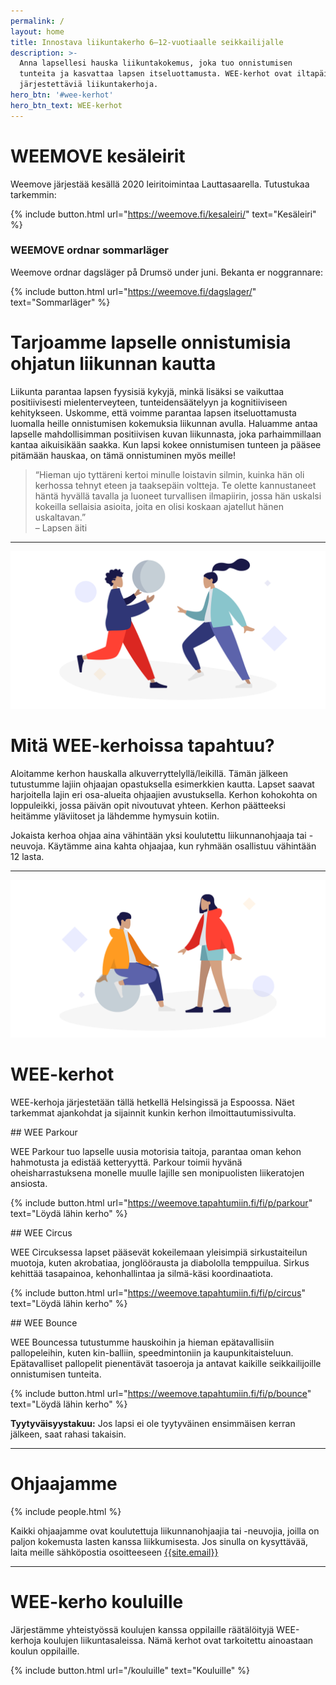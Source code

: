 ```yaml
---
permalink: /
layout: home
title: Innostava liikuntakerho 6–12-vuotiaalle seikkailijalle
description: >-
  Anna lapsellesi hauska liikuntakokemus, joka tuo onnistumisen
  tunteita ja kasvattaa lapsen itseluottamusta. WEE-kerhot ovat iltapäivisin
  järjestettäviä liikuntakerhoja.
hero_btn: '#wee-kerhot'
hero_btn_text: WEE-kerhot
---
```


# WEEMOVE kesäleirit
Weemove järjestää kesällä 2020 leiritoimintaa Lauttasaarella. Tutustukaa tarkemmin:

{% include button.html url="https://weemove.fi/kesaleiri/" text="Kesäleiri" %}

### WEEMOVE ordnar sommarläger
Weemove ordnar dagsläger på Drumsö under juni. Bekanta er noggrannare:

{% include button.html url="https://weemove.fi/dagslager/" text="Sommarläger" %}


# Tarjoamme lapselle onnistumisia ohjatun liikunnan kautta

Liikunta parantaa lapsen fyysisiä kykyjä, minkä lisäksi se vaikuttaa positiivisesti mielenterveyteen, tunteidensäätelyyn ja kognitiiviseen kehitykseen. Uskomme, että voimme parantaa lapsen itseluottamusta luomalla heille onnistumisen kokemuksia liikunnan avulla. Haluamme antaa lapselle mahdollisimman positiivisen kuvan liikunnasta, joka parhaimmillaan kantaa aikuisikään saakka. Kun lapsi kokee onnistumisen tunteen ja pääsee pitämään hauskaa, on tämä onnistuminen myös meille!

>“Hieman ujo tyttäreni kertoi minulle loistavin silmin, kuinka hän oli kerhossa tehnyt eteen ja taaksepäin voltteja. Te olette kannustaneet häntä hyvällä tavalla ja luoneet turvallisen ilmapiirin, jossa hän uskalsi kokeilla sellaisia asioita, joita en olisi koskaan ajatellut hänen uskaltavan.”  
>–&nbsp;Lapsen äiti

---

![Kuvitus](/uploads/weemove-illustration-1.png)

# Mitä WEE-kerhoissa tapahtuu?

Aloitamme kerhon hauskalla alkuverryttelyllä/leikillä. Tämän jälkeen tutustumme lajiin ohjaajan opastuksella esimerkkien kautta. Lapset saavat harjoitella lajin eri osa-alueita ohjaajien avustuksella. Kerhon kohokohta on loppuleikki, jossa päivän opit nivoutuvat yhteen. Kerhon päätteeksi heitämme yläviitoset ja lähdemme hymysuin kotiin.

Jokaista kerhoa ohjaa aina vähintään yksi koulutettu liikunnanohjaaja tai -neuvoja. Käytämme aina kahta ohjaajaa, kun ryhmään osallistuu vähintään 12 lasta.

---

![Kuvitus](/uploads/weemove-illustration-2.png)

# WEE-kerhot

WEE-kerhoja järjestetään tällä hetkellä Helsingissä ja Espoossa. Näet tarkemmat ajankohdat ja sijainnit kunkin kerhon ilmoittautumissivulta.

<div class="flex-l">
<div class="w-33-l pb3" markdown="1">
## WEE Parkour

WEE Parkour tuo lapselle uusia motorisia taitoja, parantaa oman kehon hahmotusta ja edistää ketteryyttä. Parkour toimii hyvänä oheisharrastuksena monelle muulle lajille sen monipuolisten liikeratojen ansiosta.

{% include button.html url="https://weemove.tapahtumiin.fi/fi/p/parkour" text="Löydä lähin kerho" %}
</div>
<div class="dn db-l w2-l"></div>
<div class="w-33-l pb3" markdown="1">
## WEE Circus

WEE Circuksessa lapset pääsevät kokeilemaan yleisimpiä sirkustaiteilun muotoja, kuten akrobatiaa, jonglöörausta ja diabololla temppuilua. Sirkus kehittää tasapainoa, kehonhallintaa ja silmä-käsi koordinaatiota.

{% include button.html url="https://weemove.tapahtumiin.fi/fi/p/circus" text="Löydä lähin kerho" %}
</div>
<div class="dn db-l w2-l"></div>
<div class="w-33-l pb3" markdown="1">
## WEE Bounce

WEE Bouncessa tutustumme hauskoihin ja hieman epätavallisiin pallopeleihin, kuten kin-balliin, speedmintoniin ja kaupunkitaisteluun. Epätavalliset pallopelit pienentävät tasoeroja ja antavat kaikille seikkailijoille onnistumisen tunteita.

{% include button.html url="https://weemove.tapahtumiin.fi/fi/p/bounce" text="Löydä lähin kerho" %}
</div>
</div>

**Tyytyväisyystakuu:** Jos lapsi ei ole tyytyväinen ensimmäisen kerran jälkeen, saat rahasi takaisin.

---

# Ohjaajamme

{% include people.html %}

Kaikki ohjaajamme ovat koulutettuja liikunnanohjaajia tai -neuvojia, joilla on paljon kokemusta lasten kanssa liikkumisesta. Jos sinulla on kysyttävää, laita meille sähköpostia osoitteeseen [{{site.email}}](mailto:{{site.email}})

---

# WEE-kerho kouluille

Järjestämme yhteistyössä koulujen kanssa oppilaille räätälöityjä WEE-kerhoja koulujen liikuntasaleissa. Nämä kerhot ovat tarkoitettu ainoastaan koulun oppilaille.

{% include button.html url="/kouluille" text="Kouluille" %}
